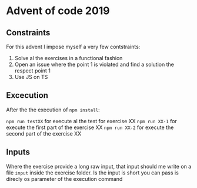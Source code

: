 # Advent of code 2019

## Constraints

For this advent I impose myself a very few contstraints:

  1. Solve al the exercises in a functional fashion
  2. Open an issue where the point 1 is violated and find a solution the respect point 1
  3. Use JS on TS

## Excecution

After the the execution of `npm install`:

`npm run testXX` for execute al the test for exercise XX
`npm run XX-1` for execute the first part of the exercise XX
`npm run XX-2` for execute the second part of the exercise XX

## Inputs

Where the exercise provide a long raw input, that input should me write on a file `input` inside the exercise folder. Is the input is short you can pass is direcly os parameter of the execution command  
